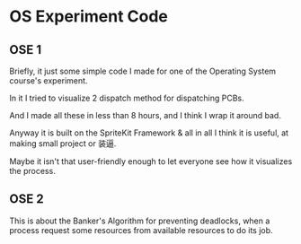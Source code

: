 OS Experiment Code
====

OSE 1
----
Briefly, it just some simple code I made for one of the Operating System course's experiment.

In it I tried to visualize 2 dispatch method for dispatching PCBs.

And I made all these in less than 8 hours, and I think I wrap it around bad.

Anyway it is built on the SpriteKit Framework & all in all I think it is useful, at making small project or 装逼.

Maybe it isn't that user-friendly enough to let everyone see how it visualizes the process.

OSE 2
---
This is about the Banker's Algorithm for preventing deadlocks, when a process request some resources from available resources to do its job.
